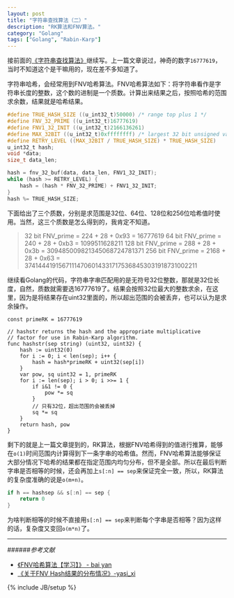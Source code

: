 ```yaml
---
layout: post
title: "字符串查找算法（二）"
description: "RK算法和FNV算法。"
category: "Golang"
tags: ["Golang", "Rabin-Karp"]
---
```

 
接前面的[《字符串查找算法》](http://blog.cyeam.com/golang/2014/08/08/go_index/)继续写。上一篇文章说过，神奇的数字`16777619`，当时不知道这个是干嘛用的，现在差不多知道了。

字符串哈希，会经常用到FNV哈希算法。FNV哈希算法如下：将字符串看作是字符串长度的整数，这个数的进制是一个质数。计算出来结果之后，按照哈希的范围求余数，结果就是哈希结果。

```c
#define TRUE_HASH_SIZE ((u_int32_t)50000) /* range top plus 1 */
#define FNV_32_PRIME ((u_int32_t)16777619)
#define FNV1_32_INIT ((u_int32_t)2166136261)
#define MAX_32BIT ((u_int32_t)0xffffffff) /* largest 32 bit unsigned value */
#define RETRY_LEVEL ((MAX_32BIT / TRUE_HASH_SIZE) * TRUE_HASH_SIZE)
u_int32_t hash;
void *data;
size_t data_len;

hash = fnv_32_buf(data, data_len, FNV1_32_INIT);
while (hash >= RETRY_LEVEL) {
    hash = (hash * FNV_32_PRIME) + FNV1_32_INIT;
}
hash %= TRUE_HASH_SIZE;
```

下面给出了三个质数，分别是求范围是32位、64位、128位和256位哈希值时使用。当然，这三个质数是怎么得到的，我肯定不知道。
> 32 bit FNV_prime = 224 + 28 + 0x93 = 16777619
> 64 bit FNV_prime = 240 + 28 + 0xb3 = 1099511628211
> 128 bit FNV_prime = 288 + 28 + 0x3b = 309485009821345068724781371
> 256 bit FNV_prime = 2168 + 28 + 0x63 = 374144419156711147060143317175368453031918731002211

继续看Golang的代码，字符串字串匹配用的是无符号32位整数，那就是32位长度，自然，质数就需要选16777619了。结果会按照32位最大的整数求余，在这里，因为是将结果存在uint32里面的，所以超出范围的会被丢弃，也可以认为是求余操作。

	const primeRK = 16777619
	
	// hashstr returns the hash and the appropriate multiplicative
	// factor for use in Rabin-Karp algorithm.
	func hashstr(sep string) (uint32, uint32) {
		hash := uint32(0)
		for i := 0; i < len(sep); i++ {
			hash = hash*primeRK + uint32(sep[i])
		}
		var pow, sq uint32 = 1, primeRK
		for i := len(sep); i > 0; i >>= 1 {
			if i&1 != 0 {
				pow *= sq
			}
			// 只有32位，超出范围的会被丢掉
			sq *= sq
		}
		return hash, pow
	}

剩下的就是上一篇文章提到的，RK算法，根据FNV哈希得到的值进行推算，能够在`o(1)`时间范围内计算得到下一条字串的哈希值。然而，FNV哈希算法能够保证大部分情况下哈希的结果都在指定范围内均匀分布，但不是全部。所以在最后判断字串是否相等的时候，还会再加上`s[:n] == sep`来保证完全一致，所以，RK算法的复杂度准确的说是`o(m+n)`。

```go
if h == hashsep && s[:n] == sep {
	return 0
}
```

为啥判断相等的时候不直接用`s[:n] == sep`来判断每个字串是否相等？因为这样的话，复杂度又变回`o(m*n)`了。
 
---

######*参考文献*
+ [《FNV哈希算法【学习】》 - bai yan](http://www.cnblogs.com/baiyan/archive/2011/04/23/2025701.html)
+ [《关于FNV Hash结果的分布情况》-yasi_xi](http://blog.csdn.net/yasi_xi/article/details/9311837)

 
{% include JB/setup %}